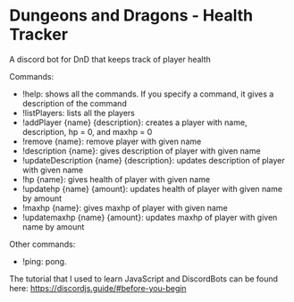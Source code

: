 # Dungeons and Dragons - Health Tracker
A discord bot for DnD that keeps track of player health

Commands:
- !help: shows all the commands. If you specify a command, it gives a description of the command
- !listPlayers: lists all the players
- !addPlayer {name} {description}: creates a player with name, description, hp = 0, and maxhp = 0
- !remove {name}: remove player with given name
- !description {name}: gives description of player with given name
- !updateDescription {name} {description}: updates description of player with given name
- !hp {name}: gives health of player with given name
- !updatehp {name} {amount}: updates health of player with given name by amount 
- !maxhp {name}: gives maxhp of player with given name
- !updatemaxhp {name} {amount}: updates maxhp of player with given name by amount

Other commands:
- !ping: pong. 

The tutorial that I used to learn JavaScript and DiscordBots can be found here:
https://discordjs.guide/#before-you-begin
